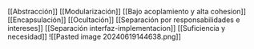 [[Abstracción]]
[[Modularización]]
[[Bajo acoplamiento y alta cohesion]]
[[Encapsulación]]
[[Ocultación]]
[[Separación por responsabilidades e intereses]]
[[Separación interfaz-implementacion]]
[[Suficiencia y necesidad]]
![[Pasted image 20240619144638.png]]